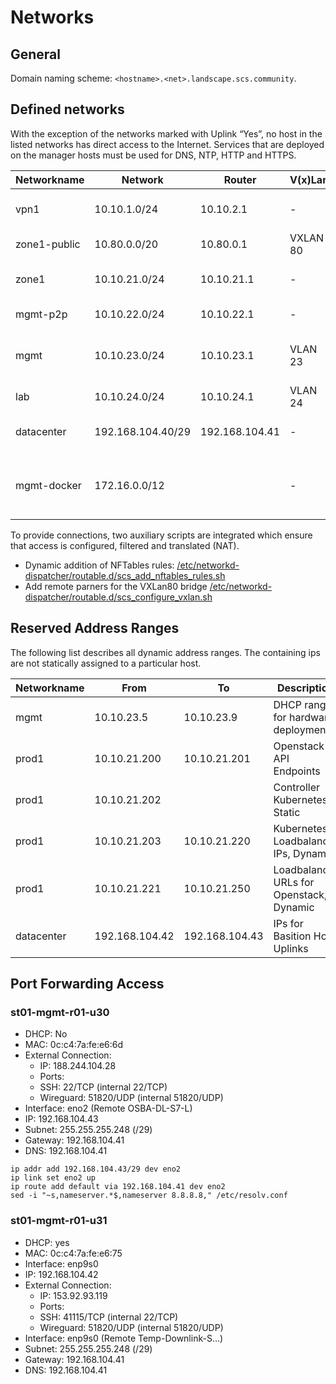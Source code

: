 # Networks

## General

Domain naming scheme: `<hostname>.<net>.landscape.scs.community`.

## Defined networks

With the exception of the networks marked with Uplink “Yes”, no host in the listed networks
has direct access to the Internet. Services that are deployed on the manager hosts must be used for DNS, NTP, HTTP and HTTPS.

| Networkname  | Network           | Router         | V(x)Lan   | Description                                 | Uplink |
|--------------|-------------------|----------------|-----------|---------------------------------------------|--------|
| vpn1         | 10.10.1.0/24      | 10.10.2.1      | -         | VPN transfer/client network                 |        |
| zone1-public | 10.80.0.0/20      | 10.80.0.1      | VXLAN 80  | Provider LAN                                | Yes    |
| zone1        | 10.10.21.0/24     | 10.10.21.1     | -         | Production Node Network                     |        |
| mgmt-p2p     | 10.10.22.0/24     | 10.10.22.1     | -         | Out of band for rack level                  |        |
| mgmt         | 10.10.23.0/24     | 10.10.23.1     | VLAN 23   | Out of band access for switches and servers |        |
| lab          | 10.10.24.0/24     | 10.10.24.1     | VLAN 24   | Lab Node Network                            |        |
| datacenter   | 192.168.104.40/29 | 192.168.104.41 | -         | Internet Uplink Datacenter                  | Yes    |
| mgmt-docker  | 172.16.0.0/12     |                | -         | Network used for Docker containers in mgmt  | Yes    |

To provide connections, two auxiliary scripts are integrated which ensure that access is configured, filtered and translated (NAT).

* Dynamic addition of NFTables rules: [/etc/networkd-dispatcher/routable.d/scs_add_nftables_rules.sh](https://github.com/SovereignCloudStack/hardware-landscape/blob/main/environments/custom/roles/scs-landscape-nodes/files/scripts/scs_add_nftables_rules.sh)
* Add remote parners for the VXLan80 bridge [/etc/networkd-dispatcher/routable.d/scs_configure_vxlan.sh](https://github.com/SovereignCloudStack/hardware-landscape/blob/main/environments/custom/roles/scs-landscape-nodes/templates/scs_configure_vxlan.sh.j2)

## Reserved Address Ranges

The following list describes all dynamic address ranges.
The containing ips are not statically assigned to a particular host.

| Networkname   | From                | To               | Description                                               |
|---------------|---------------------|------------------|-----------------------------------------------------------|
| mgmt          | 10.10.23.5          | 10.10.23.9       | DHCP range for hardware deployments                       |
| prod1         | 10.10.21.200        | 10.10.21.201     | Openstack API Endpoints                                   |
| prod1         | 10.10.21.202        |                  | Controller Kubernetes, Static                             |
| prod1         | 10.10.21.203        | 10.10.21.220     | Kubernetes Loadbalancer IPs, Dynamic                      |
| prod1         | 10.10.21.221        | 10.10.21.250     | Loadbalancer URLs for Openstack, Dynamic                  |
| datacenter    | 192.168.104.42      | 192.168.104.43   | IPs for Basition Host Uplinks                             |


## Port Forwarding Access


### st01-mgmt-r01-u30

* DHCP: No
* MAC: 0c:c4:7a:fe:e6:6d
* External Connection:
  * IP: 188.244.104.28
  * Ports:
   * SSH: 22/TCP (internal 22/TCP)
   * Wireguard: 51820/UDP (internal 51820/UDP)
* Interface: eno2 (Remote OSBA-DL-S7-L)
* IP: 192.168.104.43
* Subnet: 255.255.255.248 (/29)
* Gateway: 192.168.104.41
* DNS: 192.168.104.41

```
ip addr add 192.168.104.43/29 dev eno2
ip link set eno2 up
ip route add default via 192.168.104.41 dev eno2
sed -i "~s,nameserver.*$,nameserver 8.8.8.8," /etc/resolv.conf
```

### st01-mgmt-r01-u31

* DHCP: yes
* MAC: 0c:c4:7a:fe:e6:75
* Interface: enp9s0
* IP: 192.168.104.42
* External Connection:
  * IP: 153.92.93.119
  * Ports:
   * SSH: 41115/TCP (internal 22/TCP)
   * Wireguard: 51820/UDP (internal 51820/UDP)
* Interface: enp9s0 (Remote Temp-Downlink-S…)
* Subnet: 255.255.255.248 (/29)
* Gateway: 192.168.104.41
* DNS: 192.168.104.41

